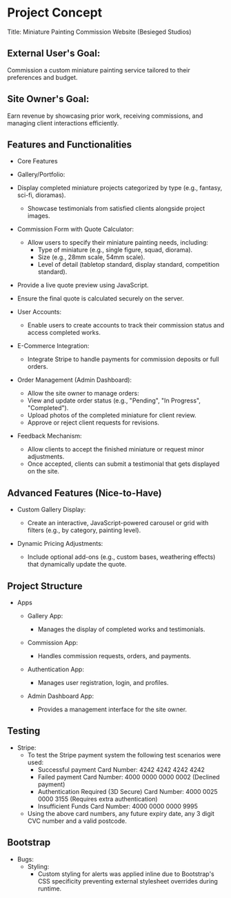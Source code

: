 #   Project Concept
Title: Miniature Painting Commission Website (Besieged Studios)

##  External User's Goal:
Commission a custom miniature painting service tailored to their preferences and budget.

##  Site Owner's Goal:
Earn revenue by showcasing prior work, receiving commissions, and managing client interactions efficiently.

##  Features and Functionalities
  - Core Features
  - Gallery/Portfolio:

  - Display completed miniature projects categorized by type (e.g., fantasy, sci-fi, dioramas).
    - Showcase testimonials from satisfied clients alongside project images.

  - Commission Form with Quote Calculator:
    - Allow users to specify their miniature painting needs, including:
      - Type of miniature (e.g., single figure, squad, diorama).
      - Size (e.g., 28mm scale, 54mm scale).
      - Level of detail (tabletop standard, display standard, competition standard).
  - Provide a live quote preview using JavaScript.
  - Ensure the final quote is calculated securely on the server.

  - User Accounts:
    - Enable users to create accounts to track their commission status and access completed works.

  - E-Commerce Integration:
    - Integrate Stripe to handle payments for commission deposits or full orders.

  - Order Management (Admin Dashboard):
    - Allow the site owner to manage orders:
    - View and update order status (e.g., "Pending", "In Progress", "Completed").
    - Upload photos of the completed miniature for client review.
    - Approve or reject client requests for revisions.

  - Feedback Mechanism:
    - Allow clients to accept the finished miniature or request minor adjustments.
    - Once accepted, clients can submit a testimonial that gets displayed on the site.

##  Advanced Features (Nice-to-Have)
  - Custom Gallery Display:
    - Create an interactive, JavaScript-powered carousel or grid with filters (e.g., by category, painting level).
    
  - Dynamic Pricing Adjustments:
    - Include optional add-ons (e.g., custom bases, weathering effects) that dynamically update the quote.

##  Project Structure

  - Apps

    - Gallery App:
      - Manages the display of completed works and testimonials.

    - Commission App:
      - Handles commission requests, orders, and payments.

    - Authentication App:
      - Manages user registration, login, and profiles.

    - Admin Dashboard App:
      - Provides a management interface for the site owner.


##  Testing

  - Stripe:
    - To test the Stripe payment system the following test scenarios were used:
      - Successful payment Card Number: 4242 4242 4242 4242
      - Failed payment Card Number: 4000 0000 0000 0002 (Declined payment)
      - Authentication Required (3D Secure) Card Number: 4000 0025 0000 3155 (Requires extra authentication)
      - Insufficient Funds Card Number: 4000 0000 0000 9995
    - Using the above card numbers, any future expiry date, any 3 digit CVC number and a valid postcode.

##  Bootstrap
  - Bugs:
    - Styling:
      - Custom styling for alerts was applied inline due to Bootstrap's CSS specificity preventing external stylesheet overrides during runtime.
